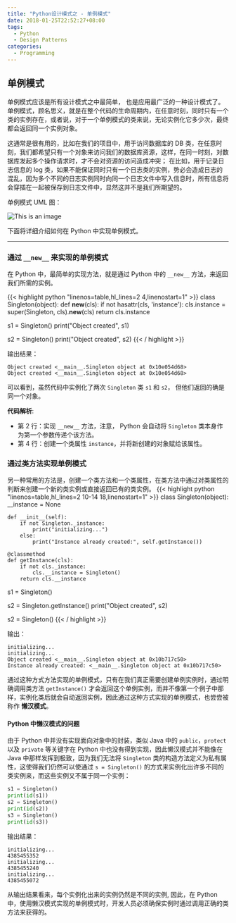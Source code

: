 ```yaml
---
title: "Python设计模式之 - 单例模式"
date: 2018-01-25T22:52:27+08:00
tags:
  - Python
  - Design Patterns
categories:
  - Programming
---
```


## 单例模式
单例模式应该是所有设计模式之中最简单， 也是应用最广泛的一种设计模式了。单例模式，顾名思义，就是在整个代码的生命周期内，在任意时刻，同时只有一个类的实例存在，或者说，对于一个单例模式的类来说，无论实例化它多少次，最终都会返回同一个实例对象。

这通常是很有用的，比如在我们的项目中，用于访问数据库的 DB 类，在任意时刻，我们都希望只有一个对象来访问我们的数据库资源，这样，在同一时刻，对数据库发起多个操作请求时，才不会对资源的访问造成冲突； 在比如，用于记录日志信息的 log 类，如果不能保证同时只有一个日志类的实例，势必会造成日志的混乱，因为多个不同的日志实例同时向同一个日志文件中写入信息时，所有信息将会穿插在一起被保存到日志文件中，显然这并不是我们所期望的。

单例模式 UML 图：

![This is an image](/img/python/SingletonPattern.png)

下面将详细介绍如何在 Python 中实现单例模式。

---

### 通过 `__new__` 来实现的单例模式

在 Python 中，最简单的实现方法，就是通过 Python 中的 `__new__`  方法，来返回我们所需的实例。

{{< highlight python "linenos=table,hl_lines=2 4,linenostart=1" >}}
class Singleton(object):
    def __new__(cls):
        if not hasattr(cls, 'instance'):
            cls.instance = super(Singleton, cls).__new__(cls)
        return cls.instance

s1 = Singleton()
print("Object created", s1)

s2 = Singleton()
print("Object created", s2)
{{< / highlight >}}

输出结果：

```
Object created <__main__.Singleton object at 0x10e054d68>
Object created <__main__.Singleton object at 0x10e054d68>
```

可以看到，虽然代码中实例化了两次 `Singleton` 类 `s1` 和 `s2`， 但他们返回的确是同一个对象。

__代码解析__:
- 第 2 行：实现 `__new__` 方法，注意， Python 会自动将 `Singleton` 类本身作为第一个参数传递个该方法。
- 第 4 行：创建一个类属性 `instance`，并将新创建的对象赋给该属性。

### 通过类方法实现单例模式

另一种常用的方法是，创建一个类方法和一个类属性，在类方法中通过对类属性的判断来创建一个新的类实例或直接返回已有的类实例。
{{< highlight python "linenos=table,hl_lines=2 10-14 18,linenostart=1" >}}
class Singleton(object):
    __instance = None

    def __init__(self):
        if not Singleton._instance:
            print("initializing...")
        else:
            print("Instance already created:", self.getInstance())

    @classmethod
    def getInstance(cls):
        if not cls._instance:
            cls.__instance = Singleton()
        return cls.__instance

s1 = Singleton()

s2 = Singleton.getInstance()
print("Object created", s2)

s2 = Singleton()
{{< / highlight >}}

输出：

```
initializing...
initializing...
Object created <__main__.Singleton object at 0x10b717c50>
Instance already created: <__main__.Singleton object at 0x10b717c50>
```

通过这种方式方法实现的单例模式，只有在我们真正需要创建单例实例时，通过明确调用类方法 `getInstance()` 才会返回这个单例实例，而并不像第一个例子中那样，实例化类后就会自动返回实例，因此通过这种方式实现的单例模式，也尝尝被称作 **懒汉模式**。

#### Python 中懒汉模式的问题
由于 Python 中并没有实现面向对象中的封装，类似 Java 中的 `public`，`protect` 以及 `private` 等关键字在 Python 中也没有得到实现，因此懒汉模式并不能像在 Java 中那样发挥到极致，因为我们无法将 `Singleton` 类的构造方法定义为私有属性，这使得我们仍然可以使通过 `s = Singleton()` 的方式来实例化出许多不同的类实例来，而这些实例又不属于同一个实例：

``` py
s1 = Singleton()
print(id(s1))
s2 = Singleton()
print(id(s2))
s3 = Singleton()
print(id(s3))
```

输出结果：

```
initializing...
4385455352
initializing...
4385455240
initializing...
4385455072
```

从输出结果看来，每个实例化出来的实例仍然是不同的实例, 因此，在 Python 中，使用懒汉模式实现的单例模式时，开发人员必须确保实例时通过调用正确的类方法来获得的。
